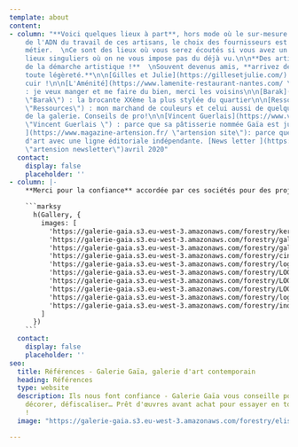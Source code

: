 ```yaml
---
template: about
content:
- column: "**Voici quelques lieux à part**, hors mode où le sur-mesure fait partie
    de l'ADN du travail de ces artisans, le choix des fournisseurs est au coeur du
    métier.  \nCe sont des lieux où vous serez écoutés si vous avez un projet,  \ndes
    lieux singuliers où on ne vous impose pas du déjà vu.\n\n**Des artisans à la frontière
    de la démarche artistique !**  \nSouvent devenus amis, **arrivez de ma part en
    toute légèreté.**\n\n[Gilles et Julie](https://gillesetjulie.com/) : j'veux du
    cuir !\n\n[L'Aménité](https://www.lamenite-restaurant-nantes.com/ \"L'Aménité\")
    : je veux manger et me faire du bien, merci les voisins\n\n[Barak](https://www.instagram.com/baraklemagasin/?hl=fr
    \"Barak\") : la brocante XXème la plus stylée du quartier\n\n[Ressources](https://ressource-peintures.com/
    \"Ressources\") : mon marchand de couleurs et celui aussi de quelques artistes
    de la galerie. Conseils de pro!\n\n[Vincent Guerlais](https://www.vincentguerlais.com/
    \"Vincent Guerlais \") : parce que sa pâtisserie nommée Gaïa est juste un délice\n\n[Artension
    ](https://www.magazine-artension.fr/ \"artension site\"): parce que c’est un magazine
    d'art avec une ligne éditoriale indépendante. [News letter ](https://www.magazine-artension.fr/project/artension-hors-serie-n25-le-verre/
    \"artension newsletter\")avril 2020"
  contact:
    display: false
    placeholder: ''
- column: |-
    **Merci pour la confiance** accordée par ces sociétés pour des projets riches en défis et émotions artistiques.

    ```marksy
      h(Gallery, {
        images: [
          'https://galerie-gaia.s3.eu-west-3.amazonaws.com/forestry/keran.jpg',
          'https://galerie-gaia.s3.eu-west-3.amazonaws.com/forestry/galeriegaia@kazy-carnetadelis.jpg',
          'https://galerie-gaia.s3.eu-west-3.amazonaws.com/forestry/galeriegaia@lnh-coffretanniversaire-1.jpg',
          'https://galerie-gaia.s3.eu-west-3.amazonaws.com/forestry/cinna_logo_zeeblog_zeeloft.jpg',
          'https://galerie-gaia.s3.eu-west-3.amazonaws.com/forestry/logo galeries lafayette.jpg',
          'https://galerie-gaia.s3.eu-west-3.amazonaws.com/forestry/LOGO SQUASH.png',
          'https://galerie-gaia.s3.eu-west-3.amazonaws.com/forestry/LOGO OMR.png',
          'https://galerie-gaia.s3.eu-west-3.amazonaws.com/forestry/LOGO AUDI.jpg',
          'https://galerie-gaia.s3.eu-west-3.amazonaws.com/forestry/logochristophevinet.jpg',
          'https://galerie-gaia.s3.eu-west-3.amazonaws.com/forestry/index.png',
        ]
      })
    ```
  contact:
    display: false
    placeholder: ''
seo:
  title: Références - Galerie Gaïa, galerie d'art contemporain
  heading: Références
  type: website
  description: Ils nous font confiance - Galerie Gaïa vous conseille pour aménager,
    décorer, défiscaliser… Prêt d'œuvres avant achat pour essayer en toute sérénité
    !
  image: "https://galerie-gaia.s3.eu-west-3.amazonaws.com/forestry/elisabeth givre-galerie gaia - galeriste un métier presse océan.jpg"

---
```

